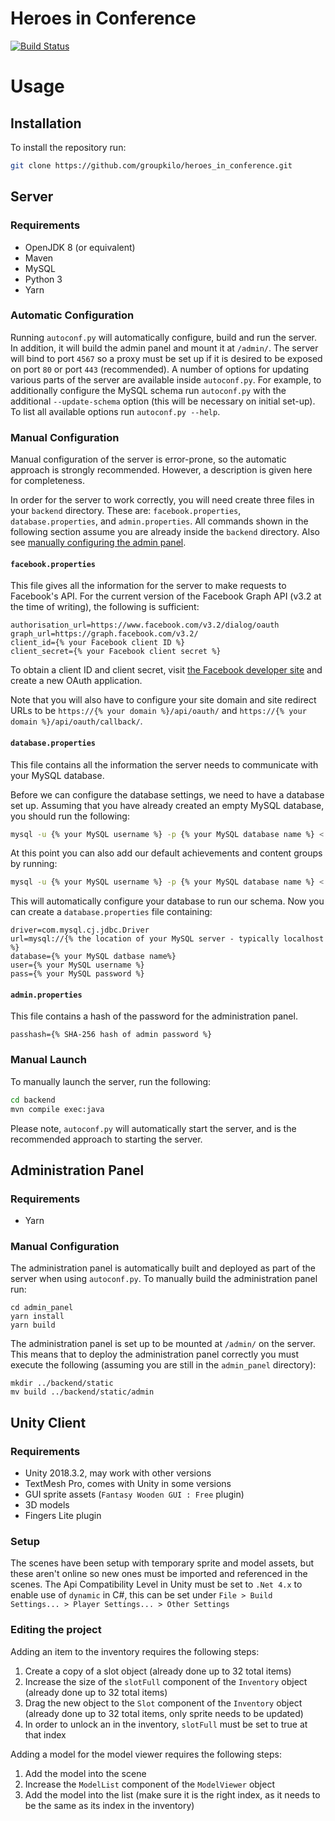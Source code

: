 # Heroes in Conference

[![Build Status](https://travis-ci.com/groupkilo/heroes_in_conference.svg?branch=master)](https://travis-ci.com/groupkilo/heroes_in_conference)

# Usage

## Installation

To install the repository run:

```sh
git clone https://github.com/groupkilo/heroes_in_conference.git
```

## Server

### Requirements

- OpenJDK 8 (or equivalent)
- Maven
- MySQL
- Python 3
- Yarn

### Automatic Configuration

Running `autoconf.py` will automatically configure, build and run the server. In addition, it will build the admin panel and mount it at `/admin/`. The server will bind to port `4567` so a proxy must be set up if it is desired to be exposed on port `80` or port `443` (recommended). A number of options for updating various parts of the server are available inside `autoconf.py`. For example, to additionally configure the MySQL schema run `autoconf.py` with the additional `--update-schema` option (this will be necessary on initial set-up). To list all available options run `autoconf.py --help`.

### Manual Configuration

Manual configuration of the server is error-prone, so the automatic approach is strongly recommended. However, a description is given here for completeness.

In order for the server to work correctly, you will need create three files in your `backend` directory. These are: `facebook.properties`, `database.properties`, and `admin.properties`. All commands shown in the following section assume you are already inside the `backend` directory. Also see [manually configuring the admin panel](#administration-panel). 

#### `facebook.properties`

This file gives all the information for the server to make requests to Facebook's API. For the current version of the Facebook Graph API (v3.2 at the time of writing), the following is sufficient:

```
authorisation_url=https://www.facebook.com/v3.2/dialog/oauth
graph_url=https://graph.facebook.com/v3.2/
client_id={% your Facebook client ID %}
client_secret={% your Facebook client secret %}
```

To obtain a client ID and client secret, visit [the Facebook developer site](https://developers.facebook.com/) and create a new OAuth application.

Note that you will also have to configure your site domain and site redirect URLs to be `https://{% your domain %}/api/oauth/` and `https://{% your domain %}/api/oauth/callback/`.

#### `database.properties`

This file contains all the information the server needs to communicate with your MySQL database.

Before we can configure the database settings, we need to have a database set up. Assuming that you have already created an empty MySQL database, you should run the following:

```sh
mysql -u {% your MySQL username %} -p {% your MySQL database name %} < schema.sql
```

At this point you can also add our default achievements and content groups by running:

```sh
mysql -u {% your MySQL username %} -p {% your MySQL database name %} < default.sql
```

This will automatically configure your database to run our schema. Now you can create a `database.properties` file containing:

```
driver=com.mysql.cj.jdbc.Driver
url=mysql://{% the location of your MySQL server - typically localhost %}
database={% your MySQL datbase name%}
user={% your MySQL username %}
pass={% your MySQL password %}
```

#### `admin.properties`

This file contains a hash of the password for the administration panel.

```
passhash={% SHA-256 hash of admin password %}
```

### Manual Launch

To manually launch the server, run the following:

```sh
cd backend
mvn compile exec:java
```

Please note, `autoconf.py` will automatically start the server, and is the recommended approach to starting the server.

## Administration Panel

### Requirements

- Yarn

### Manual Configuration

The administration panel is automatically built and deployed as part of the server when using `autoconf.py`. To manually build the administration panel run:

```
cd admin_panel
yarn install
yarn build
```

The administration panel is set up to be mounted at `/admin/` on the server. This means that to deploy the administration panel correctly you must execute the following (assuming you are still in the `admin_panel` directory):

```
mkdir ../backend/static
mv build ../backend/static/admin
```

## Unity Client

### Requirements

- Unity 2018.3.2, may work with other versions
- TextMesh Pro, comes with Unity in some versions
- GUI sprite assets (`Fantasy Wooden GUI : Free` plugin)
- 3D models
- Fingers Lite plugin

### Setup

The scenes have been setup with temporary sprite and model assets, but these aren't online so new ones must be imported and referenced in the scenes. The Api Compatibility Level in Unity must be set to `.Net 4.x` to enable use of `dynamic` in C#, this can be set under `File > Build Settings... > Player Settings... > Other Settings`

### Editing the project

Adding an item to the inventory requires the following steps:

1. Create a copy of a slot object (already done up to 32 total items)
2. Increase the size of the `slotFull` component of the `Inventory` object (already done up to 32 total items)
3. Drag the new object to the `Slot` component of the `Inventory` object (already done up to 32 total items, only sprite needs to be updated)
4. In order to unlock an in the inventory, `slotFull` must be set to true at that index

Adding a model for the model viewer requires the following steps:

1. Add the model into the scene
2. Increase the `ModelList` component of the `ModelViewer` object
3. Add the model into the list (make sure it is the right index, as it needs to be the same as its index in the inventory)

